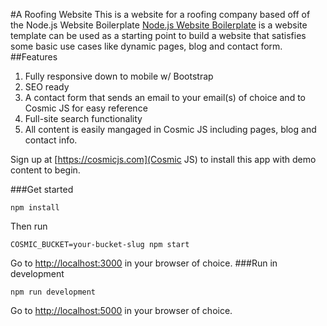 #A Roofing Website
This is a website for a roofing company based off of the Node.js Website Boilerplate [Node.js Website Boilerplate](https://github.com/cosmicjs/nodejs-website-boilerplate) is a website template can be used as a starting point to build a website that satisfies some basic use cases like dynamic pages, blog and contact form.
##Features
1. Fully responsive down to mobile w/ Bootstrap<br />
2. SEO ready<br />
3. A contact form that sends an email to your email(s) of choice and to Cosmic JS for easy reference<br />
4. Full-site search functionality<br />
5. All content is easily mangaged in Cosmic JS including pages, blog and contact info.

Sign up at [https://cosmicjs.com](Cosmic JS) to install this app with demo content to begin.

###Get started
```
npm install
```
Then run 
```
COSMIC_BUCKET=your-bucket-slug npm start
```
Go to [http://localhost:3000](http://localhost:3000) in your browser of choice.
###Run in development
```
npm run development
```
Go to [http://localhost:5000](http://localhost:5000) in your browser of choice.